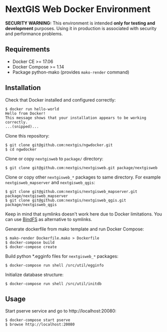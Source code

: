 NextGIS Web Docker Environment
==============================

**SECURITY WARNING:** This environment is intended **only for testing and development** purposes. Using it in production is associated with security and performance problems.

## Requirements

* Docker CE >= 17.06
* Docker Compose >= 1.14
* Package python-mako (provides `mako-render` command)

## Installation

Check that Docker installed and configured correctly:

    $ docker run hello-world
    Hello from Docker!
    This message shows that your installation appears to be working correctly.
    ...(snipped)...

Clone this repository:

    $ git clone git@github.com:nextgis/ngwdocker.git
    $ cd ngwdocker

Clone or copy `nextgisweb` to `package/` directory:

    $ git clone git@github.com:nextgis/nextgisweb.git package/nextgisweb

Clone or copy other `nextgisweb_*` packages to same directory. For example `nextgisweb_mapserver` and `nextgisweb_qgis`:

    $ git clone git@github.com:nextgis/nextgisweb_mapserver.git package/nextgisweb_mapserver
    $ git clone git@github.com:nextgis/nextgisweb_qgis.git package/nextgisweb_qgis

Keep in mind that symlinks doesn't work here due to Docker limitations. You can use [BindFS](http://bindfs.org/) as alternative to symlinks.

Generate dockerfile from mako template and run Docker Compose:

    $ mako-render Dockerfile.mako > Dockerfile
    $ docker-compose build
    $ docker-compose create

Build python *.egginfo files for `nextgisweb_*` packages:

    $ docker-compose run shell /src/util/egginfo

Initialize database structure:

    $ docker-compose run shell /src/util/initdb

## Usage

Start pserve service and go to http://localhost:20080:

    $ docker-compose start pserve
    $ browse http://localhost:20080
